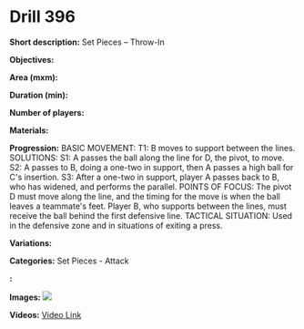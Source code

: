 # Drill 396

**Short description:**
Set Pieces – Throw-In

**Objectives:**


**Area (mxm):**


**Duration (min):**


**Number of players:**


**Materials:**


**Progression:**
BASIC MOVEMENT: T1: B moves to support between the lines. SOLUTIONS: S1: A passes the ball along the line for D, the pivot, to move. S2: A passes to B, doing a one-two in support, then A passes a high ball for C's insertion. S3: After a one-two in support, player A passes back to B, who has widened, and performs the parallel. POINTS OF FOCUS: The pivot D must move along the line, and the timing for the move is when the ball leaves a teammate's feet. Player B, who supports between the lines, must receive the ball behind the first defensive line. TACTICAL SITUATION: Used in the defensive zone and in situations of exiting a press.

**Variations:**


**Categories:**
Set Pieces - Attack

**:**


**Images:**
![](https://www.coachingfutsal.com/\images\0c6e31d22640ccaf86be9b0280b8d2c8bd7499fb16e1cdb47de72a1265e264002139ad0c6cf6f23376d6f270637e5646be54e411b4115f890888786bf3b2b0204df5ba2eb1a3c.jpg)

**Videos:**
[Video Link](https://www.youtube.com/embed/bkyH24kyFpg)

